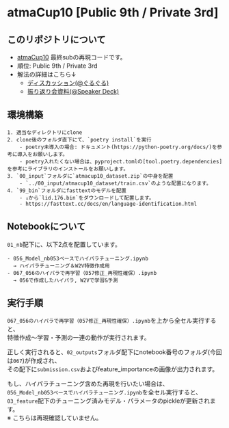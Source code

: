 # atmaCup10 [Public 9th / Private 3rd]

## このリポジトリについて
- [atmaCup10](https://www.guruguru.science/competitions/16) 最終subの再現コードです。
- 順位: Public 9th / Private 3rd
- 解法の詳細はこちら↓ 
  - [ディスカッション(@ぐるぐる)](https://www.guruguru.science/competitions/16/discussions/b14d0693-fe4b-4ba8-9e67-533f84dd87ad/)
  - [振り返り会資料(@Speaker Deck)](https://speakerdeck.com/calpis10000/atmacup-number-10-zhen-rifan-rihui-3rd-place-solution)

## 環境構築
```
1. 適当なディレクトリにclone
2. clone後のフォルダ直下にて、`poetry install`を実行
    - poetry未導入の場合: ドキュメント(https://python-poetry.org/docs/)を参考に導入をお願いします。
    - poetry入れたくない場合は、pyproject.tomlの[tool.poetry.dependencies]を参考にライブラリのインストールをお願いします。
3. `00_input`フォルダに`atmacup10_dataset.zip`の中身を配置
    - `../00_input/atmacup10_dataset/train.csv`のような配置になります。
4. `99_bin`フォルダにfasttextのモデルを配置
    - ↓から`lid.176.bin`をダウンロードして配置します。
    - https://fasttext.cc/docs/en/language-identification.html
```

## Notebookについて
`01_nb`配下に、以下2点を配置しています。
```
- 056_Model_nb053ベースでハイパラチューニング.ipynb
  → ハイパラチューニング＆W2V特徴作成用
- 067_056のハイパラで再学習（057修正_再現性確保）.ipynb
  → 056で作成したハイパラ, W2Vで学習&予測
```

## 実行手順
`067_056のハイパラで再学習（057修正_再現性確保）.ipynb`を上から全セル実行すると、  
特徴作成〜学習・予測の一連の動作が実行されます。  

正しく実行されると、`02_outputs`フォルダ配下にnotebook番号のフォルダ(今回は`067`)が作成され、  
その配下に`submission.csv`およびfeature_importanceの画像が出力されます。  

もし、ハイパラチューニング含めた再現を行いたい場合は、  
`056_Model_nb053ベースでハイパラチューニング.ipynb`を全セル実行すると、  
`03_feature`配下のチューニング済みモデル・パラメータのpickleが更新されます。  
※ こちらは再現確認していません。
